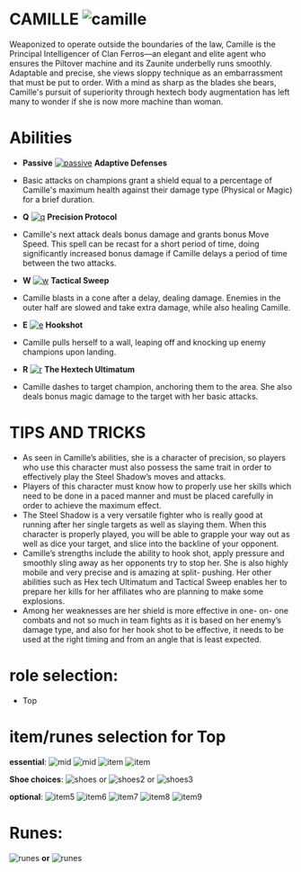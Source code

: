 # CAMILLE ![camille](https://static.wikia.nocookie.net/leagueoflegends/images/0/0d/Camille_OriginalSquare.png/revision/latest/scale-to-width-down/42?cb=20170217185322)

Weaponized to operate outside the boundaries of the law, Camille is the Principal Intelligencer of Clan Ferros—an elegant and elite agent who ensures the Piltover machine and its Zaunite underbelly runs smoothly. 
Adaptable and precise, she views sloppy technique as an embarrassment that must be put to order. With a mind as sharp as the blades she bears, Camille's pursuit of superiority through hextech body augmentation has left many to wonder if she is now more machine than woman.

# Abilities
- **Passive** [![passive](https://ddragon.leagueoflegends.com/cdn/14.19.1/img/passive/Camille_Passive.png)](https://d28xe8vt774jo5.cloudfront.net/champion-abilities/0164/ability_0164_P1.mp4) **Adaptive Defenses** 
- Basic attacks on champions grant a shield equal to a percentage of Camille's maximum health against their damage type (Physical or Magic) for a brief duration.
  
- **Q** [![q](https://ddragon.leagueoflegends.com/cdn/14.19.1/img/spell/CamilleQ.png)](https://d28xe8vt774jo5.cloudfront.net/champion-abilities/0164/ability_0164_Q1.mp4) **Precision Protocol**
- Camille's next attack deals bonus damage and grants bonus Move Speed. This spell can be recast for a short period of time, doing significantly increased bonus damage if Camille delays a period of time between the two attacks.
  
- **W** [![w](https://ddragon.leagueoflegends.com/cdn/14.19.1/img/spell/CamilleW.png)](https://d28xe8vt774jo5.cloudfront.net/champion-abilities/0164/ability_0164_W1.mp4) **Tactical Sweep**
- Camille blasts in a cone after a delay, dealing damage. Enemies in the outer half are slowed and take extra damage, while also healing Camille.
  
- **E** [![e](https://ddragon.leagueoflegends.com/cdn/14.19.1/img/spell/CamilleE.png)](https://d28xe8vt774jo5.cloudfront.net/champion-abilities/0164/ability_0164_E1.mp4) **Hookshot**
- Camille pulls herself to a wall, leaping off and knocking up enemy champions upon landing.
  
- **R** [![r](https://ddragon.leagueoflegends.com/cdn/14.19.1/img/spell/CamilleR.png)](https://d28xe8vt774jo5.cloudfront.net/champion-abilities/0164/ability_0164_R1.webm) **The Hextech Ultimatum**
- Camille dashes to target champion, anchoring them to the area. She also deals bonus magic damage to the target with her basic attacks.

# TIPS AND TRICKS
- As seen in Camille’s abilities, she is a character of precision, so players who use this character must also possess the same trait in order to effectively play the Steel Shadow’s moves and attacks.
- Players of this character must know how to properly use her skills which need to be done in a paced manner and must be placed carefully in order to achieve the maximum effect.
- The Steel Shadow is a very versatile fighter who is really good at running after her single targets as well as slaying them. When this character is properly played, you will be able to grapple your way out as well as dice your target, and slice into the backline of your opponent.
- Camille’s strengths include the ability to hook shot, apply pressure and smoothly sling away as her opponents try to stop her. She is also highly mobile and very precise and is amazing at split- pushing. Her other abilities such as Hex tech Ultimatum and Tactical Sweep enables her to prepare her kills for her affiliates who are planning to make some explosions.
- Among her weaknesses are her shield is more effective in one- on- one combats and not so much in team fights as it is based on her enemy’s damage type, and also for her hook shot to be effective, it needs to be used at the right timing and from an angle that is least expected.

# role selection:
- Top

# item/runes selection for Top
**essential**: 
![mid](https://static.wikia.nocookie.net/leagueoflegends/images/3/3d/Trinity_Force_item.png/revision/latest/scale-to-width-down/40?cb=20201102200650) 
![mid](https://static.wikia.nocookie.net/leagueoflegends/images/e/e8/Ravenous_Hydra_item.png/revision/latest/scale-to-width-down/40?cb=20221019172006)
![item](https://static.wikia.nocookie.net/leagueoflegends/images/9/9b/Sterak%27s_Gage_item.png/revision/latest/scale-to-width-down/40?cb=20201027215554) 
![item](https://static.wikia.nocookie.net/leagueoflegends/images/1/1c/Death%27s_Dance_item.png/revision/latest/scale-to-width-down/40?cb=20221019161938)

**Shoe choices**:
![shoes](https://static.wikia.nocookie.net/leagueoflegends/images/b/be/Plated_Steelcaps_item.png/revision/latest/scale-to-width-down/40?cb=20201029223540) or
![shoes2](https://static.wikia.nocookie.net/leagueoflegends/images/9/96/Mercury%27s_Treads_item.png/revision/latest/scale-to-width-down/40?cb=20201027211544) or
![shoes3](https://static.wikia.nocookie.net/leagueoflegends/images/1/14/Ionian_Boots_of_Lucidity_item.png/revision/latest/scale-to-width-down/40?cb=20201029200352)

**optional**: 
![item5](https://static.wikia.nocookie.net/leagueoflegends/images/1/1c/Spear_of_Shojin_item.png/revision/latest/scale-to-width-down/40?cb=20221020150439)
![item6](https://static.wikia.nocookie.net/leagueoflegends/images/4/4f/Sundered_Sky_item.png/revision/latest/scale-to-width-down/40?cb=20231122033514)
![item7](https://static.wikia.nocookie.net/leagueoflegends/images/f/f4/Guardian_Angel_item.png/revision/latest/scale-to-width-down/40?cb=20210904172822)
![item8](https://static.wikia.nocookie.net/leagueoflegends/images/f/f8/Chempunk_Chainsword_item.png/revision/latest/scale-to-width-down/40?cb=20201029221632)
![item9](https://static.wikia.nocookie.net/leagueoflegends/images/b/b4/Hullbreaker_item.png/revision/latest/scale-to-width-down/40?cb=20210619183143)

# Runes:
![runes](https://static.wikia.nocookie.net/leagueoflegends/images/a/a3/Grasp_of_the_Undying_rune.png/revision/latest/scale-to-width-down/52?cb=20171126182107) **or**
![runes](https://static.wikia.nocookie.net/leagueoflegends/images/2/20/Conqueror_rune.png/revision/latest/scale-to-width-down/52?cb=20180314225947) 
